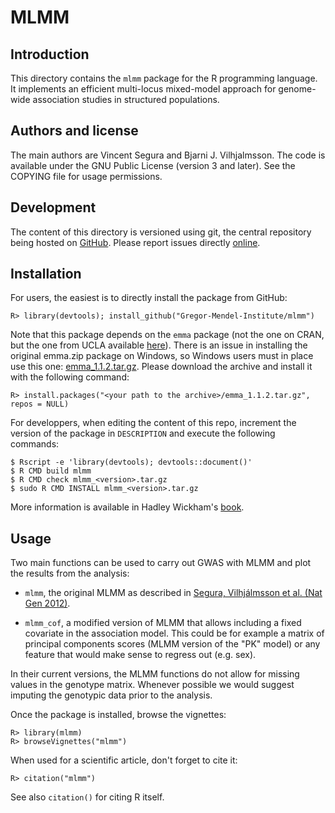 # MLMM

## Introduction

This directory contains the `mlmm` package for the R programming language. It implements an efficient multi-locus mixed-model approach for genome-wide association studies in structured populations.

## Authors and license

The main authors are Vincent Segura and Bjarni J. Vilhjalmsson. The code is available under the GNU Public License (version 3 and later). See the COPYING file for usage permissions.

## Development

The content of this directory is versioned using git, the central repository being hosted on [GitHub](https://github.com/Gregor-Mendel-Institute/mlmm). Please report issues directly [online](https://github.com/Gregor-Mendel-Institute/mlmm/issues).

## Installation

For users, the easiest is to directly install the package from GitHub:
```
R> library(devtools); install_github("Gregor-Mendel-Institute/mlmm")
```

Note that this package depends on the `emma` package (not the one on CRAN, but the one from UCLA available [here](http://mouse.cs.ucla.edu/emma/)).
There is an issue in installing the original emma.zip package on Windows, so Windows users must in place use this one:  [emma_1.1.2.tar.gz](https://github.com/Gregor-Mendel-Institute/mlmm/files/1356516/emma_1.1.2.tar.gz). Please download the archive and install it with the following command:
```
R> install.packages("<your path to the archive>/emma_1.1.2.tar.gz", repos = NULL)
```

For developpers, when editing the content of this repo, increment the version of the package in `DESCRIPTION` and execute the following commands:
```
$ Rscript -e 'library(devtools); devtools::document()'
$ R CMD build mlmm
$ R CMD check mlmm_<version>.tar.gz
$ sudo R CMD INSTALL mlmm_<version>.tar.gz
```

More information is available in Hadley Wickham's [book](http://r-pkgs.had.co.nz/).

## Usage

Two main functions can be used to carry out GWAS with MLMM and plot the results from the analysis:

* `mlmm`, the original MLMM as described in [Segura, Vilhjálmsson et al. (Nat Gen 2012)](http://www.nature.com/ng/journal/v44/n7/full/ng.2314.html).

* `mlmm_cof`, a modified version of MLMM that allows including a fixed covariate in the association model. This could be for example a matrix of principal components scores (MLMM version of the "PK" model) or any feature that would make sense to regress out (e.g. sex).

In their current versions, the MLMM functions do not allow for missing values in the genotype matrix. Whenever possible we would suggest imputing the genotypic data prior to the analysis.

Once the package is installed, browse the vignettes:
```
R> library(mlmm)
R> browseVignettes("mlmm")
```

When used for a scientific article, don't forget to cite it:
```
R> citation("mlmm")
```

See also `citation()` for citing R itself.
